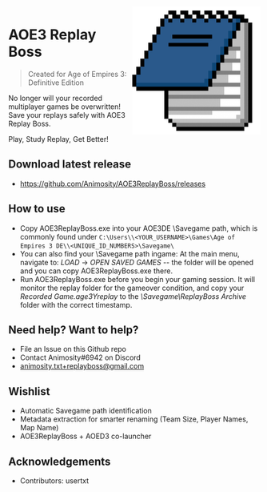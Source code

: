 <img src="src/anim.png" align="right" width=256 />

# AOE3 Replay Boss 
> Created for Age of Empires 3: Definitive Edition

No longer will your recorded multiplayer games be overwritten! Save your replays safely with AOE3 Replay Boss. 

Play, Study Replay, Get Better!

## Download latest release
- https://github.com/Animosity/AOE3ReplayBoss/releases

## How to use
- Copy AOE3ReplayBoss.exe into your AOE3DE \Savegame path, which is commonly found under `C:\Users\\<YOUR_USERNAME>\Games\Age of Empires 3 DE\\<UNIQUE_ID_NUMBERS>\Savegame\`
- You can also find your \Savegame path ingame: 
  At the main menu, navigate to: *LOAD* -> *OPEN SAVED GAMES* -- the folder will be opened and you can copy AOE3ReplayBoss.exe there.
- Run AOE3ReplayBoss.exe before you begin your gaming session. It will monitor the replay folder for the gameover condition, and copy your *Recorded Game.age3Yreplay* to the *\Savegame\ReplayBoss Archive* folder with the correct timestamp.

## Need help? Want to help?
- File an Issue on this Github repo
- Contact Animosity#6942 on Discord
- animosity.txt+replayboss@gmail.com

## Wishlist
- Automatic Savegame path identification
- Metadata extraction for smarter renaming (Team Size, Player Names, Map Name)
- AOE3ReplayBoss + AOED3 co-launcher

## Acknowledgements
- Contributors: usertxt
